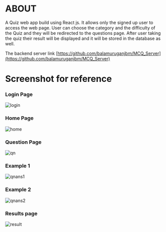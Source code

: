 # ABOUT
A Quiz web app build using React js. It allows only the signed up user to access the web page. User can choose the category and the difficulty of the Quiz and they will be redirected to the questions page. After user taking the quiz their result will be displayed and it will be stored in the database as well.

The backend server link [https://github.com/balamuruganjbm/MCQ_Server](https://github.com/balamuruganjbm/MCQ_Server)

# Screenshot for reference

### Login Page
![login](https://user-images.githubusercontent.com/32296343/81465211-eb555d80-91e5-11ea-908e-8ef6bb9c8e15.PNG)
### Home Page
![home](https://user-images.githubusercontent.com/32296343/81465228-2192dd00-91e6-11ea-8feb-e4d0eebd62e2.PNG)
### Question Page
![qn](https://user-images.githubusercontent.com/32296343/81465243-3bccbb00-91e6-11ea-83c8-b9488e98e632.PNG)
### Example 1
![qnans1](https://user-images.githubusercontent.com/32296343/81465245-3d967e80-91e6-11ea-9f88-40e1102b31a3.PNG)
### Example 2
![qnans2](https://user-images.githubusercontent.com/32296343/81465246-3e2f1500-91e6-11ea-9f6e-c01dd1cc8519.PNG)
### Results page
![result](https://user-images.githubusercontent.com/32296343/81465247-3ec7ab80-91e6-11ea-9624-cb161c6be9f9.PNG)
